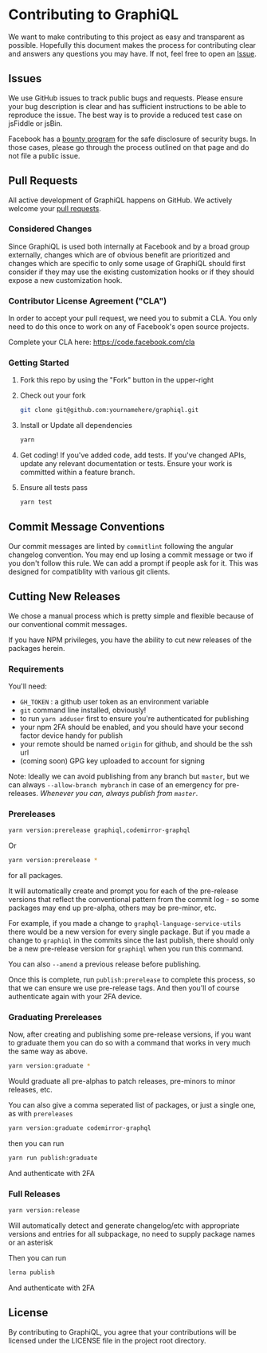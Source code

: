Contributing to GraphiQL
========================

We want to make contributing to this project as easy and transparent as
possible. Hopefully this document makes the process for contributing clear and
answers any questions you may have. If not, feel free to open an
[Issue](https://github.com/facebook/graphql/issues).

## Issues

We use GitHub issues to track public bugs and requests. Please ensure your bug
description is clear and has sufficient instructions to be able to reproduce the
issue. The best way is to provide a reduced test case on jsFiddle or jsBin.

Facebook has a [bounty program](https://www.facebook.com/whitehat/) for the safe
disclosure of security bugs. In those cases, please go through the process
outlined on that page and do not file a public issue.

## Pull Requests

All active development of GraphiQL happens on GitHub. We actively welcome
your [pull requests](https://help.github.com/articles/creating-a-pull-request).

### Considered Changes

Since GraphiQL is used both internally at Facebook and by a broad group
externally, changes which are of obvious benefit are prioritized and changes
which are specific to only some usage of GraphiQL should first consider if they
may use the existing customization hooks or if they should expose a new
customization hook.

### Contributor License Agreement ("CLA")

In order to accept your pull request, we need you to submit a CLA. You only need
to do this once to work on any of Facebook's open source projects.

Complete your CLA here: <https://code.facebook.com/cla>

### Getting Started

1. Fork this repo by using the "Fork" button in the upper-right

2. Check out your fork

   ```sh
   git clone git@github.com:yournamehere/graphiql.git
   ```

3. Install or Update all dependencies

   ```sh
   yarn
   ```

4. Get coding! If you've added code, add tests. If you've changed APIs, update
   any relevant documentation or tests. Ensure your work is committed within a
   feature branch.

5. Ensure all tests pass

   ```sh
   yarn test
   ```

## Commit Message Conventions

Our commit messages are linted by `commitlint` following the angular changelog convention. You may end up losing a commit message or two if you don't follow this rule. We can add a prompt if people ask for it. This was designed for compatiblity with various git clients.


## Cutting New Releases

We chose a manual process which is pretty simple and flexible because of our conventional commit messages.

If you have NPM privileges, you have the ability to cut new releases of the packages herein.

### Requirements

You'll need:
- `GH_TOKEN` : a github user token as an environment variable
- `git` command line installed, obviously!
- to run `yarn adduser` first to ensure you're authenticated for publishing
- your npm 2FA should be enabled, and you should have your second factor device handy for publish
- your remote should be named `origin` for github, and should be the ssh url
- (coming soon) GPG key uploaded to account for signing

Note: Ideally we can avoid publishing from any branch but `master`, but we can always `--allow-branch mybranch` in case of an emergency for pre-releases. _Whenever you can, always publish from `master`_.

### Prereleases

```sh
yarn version:prerelease graphiql,codemirror-graphql
```

Or

```sh
yarn version:prerelease *
```

for all packages.

It will automatically create and prompt you for each of the pre-release versions that reflect the conventional pattern from the commit log - so some packages may end up pre-alpha, others may be pre-minor, etc.

For example, if you made a change to `graphql-language-service-utils` there would be a new version for every single package. But if you made a change to `graphiql` in the commits since the last publish, there should only be a new pre-release version for `graphiql` when you run this command.

You can also `--amend` a previous release before publishing.

Once this is complete, run `publish:prerelease` to complete this process, so that we can ensure we use pre-release tags. And then you'll of course authenticate again with your 2FA device.


### Graduating Prereleases

Now, after creating and publishing some pre-release versions, if you want to graduate them you can do so with a command that works in very much the same way as above.

```sh
yarn version:graduate *
```

Would graduate all pre-alphas to patch releases, pre-minors to minor releases, etc.

You can also give a comma seperated list of packages, or just a single one, as with `prereleases`

```sh
yarn version:graduate codemirror-graphql
```

then you can run

```sh
yarn run publish:graduate
```

And authenticate with 2FA


### Full Releases

```sh
yarn version:release
```

Will automatically detect and generate changelog/etc with appropriate versions and entries for all subpackage, no need to supply package names or an asterisk

Then you can run
```sh
lerna publish
```

And authenticate with 2FA

## License

By contributing to GraphiQL, you agree that your contributions will be
licensed under the LICENSE file in the project root directory.

